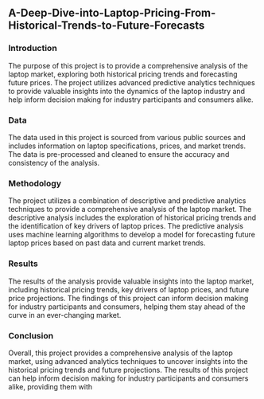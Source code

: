 ## A-Deep-Dive-into-Laptop-Pricing-From-Historical-Trends-to-Future-Forecasts

### Introduction
The purpose of this project is to provide a comprehensive analysis of the laptop market, exploring both historical pricing trends and forecasting future prices. The project utilizes advanced predictive analytics techniques to provide valuable insights into the dynamics of the laptop industry and help inform decision making for industry participants and consumers alike.

### Data
The data used in this project is sourced from various public sources and includes information on laptop specifications, prices, and market trends. The data is pre-processed and cleaned to ensure the accuracy and consistency of the analysis.

### Methodology
The project utilizes a combination of descriptive and predictive analytics techniques to provide a comprehensive analysis of the laptop market. The descriptive analysis includes the exploration of historical pricing trends and the identification of key drivers of laptop prices. The predictive analysis uses machine learning algorithms to develop a model for forecasting future laptop prices based on past data and current market trends.


### Results
The results of the analysis provide valuable insights into the laptop market, including historical pricing trends, key drivers of laptop prices, and future price projections. The findings of this project can inform decision making for industry participants and consumers, helping them stay ahead of the curve in an ever-changing market.

### Conclusion
Overall, this project provides a comprehensive analysis of the laptop market, using advanced analytics techniques to uncover insights into the historical pricing trends and future projections. The results of this project can help inform decision making for industry participants and consumers alike, providing them with
